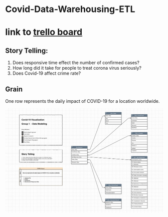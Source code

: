 # Covid-Data-Warehousing-ETL
# link to [trello board](https://trello.com/b/YDYSB3Xt/group-1-project)

## Story Telling:
1. Does responsive time effect the number of confirmed cases? 
2. How long did it take for people to treat corona virus seriously?
3. Does Covid-19 affect crime rate?

## Grain
One row represents the daily impact of COVID-19 for a location worldwide.

![data_model](https://github.com/Illinois-Tech-Projects/Covid-Data-Warehousing-ETL/blob/master/2_Data_Modeling/covid_modelV2.png)
